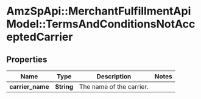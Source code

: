 # AmzSpApi::MerchantFulfillmentApiModel::TermsAndConditionsNotAcceptedCarrier

## Properties
Name | Type | Description | Notes
------------ | ------------- | ------------- | -------------
**carrier_name** | **String** | The name of the carrier. | 



